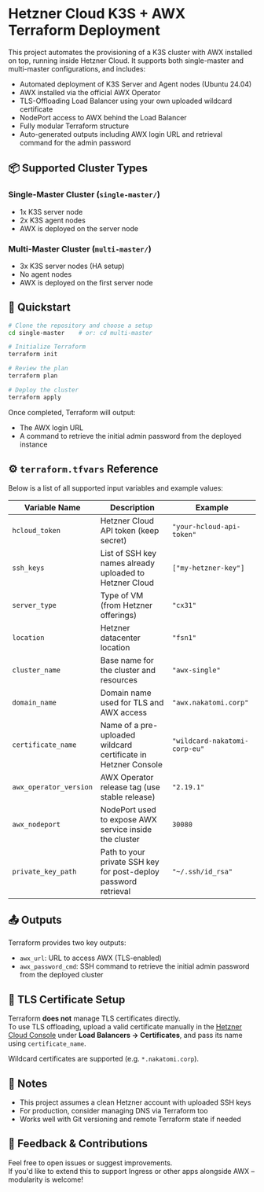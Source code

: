 # Hetzner Cloud K3S + AWX Terraform Deployment

This project automates the provisioning of a K3S cluster with AWX installed on top, running inside Hetzner Cloud. It supports both single-master and multi-master configurations, and includes:

- Automated deployment of K3S Server and Agent nodes (Ubuntu 24.04)
- AWX installed via the official AWX Operator
- TLS-Offloading Load Balancer using your own uploaded wildcard certificate
- NodePort access to AWX behind the Load Balancer
- Fully modular Terraform structure
- Auto-generated outputs including AWX login URL and retrieval command for the admin password

## 📦 Supported Cluster Types

### Single-Master Cluster (`single-master/`)
- 1x K3S server node
- 2x K3S agent nodes
- AWX is deployed on the server node

### Multi-Master Cluster (`multi-master/`)
- 3x K3S server nodes (HA setup)
- No agent nodes
- AWX is deployed on the first server node

## 🚀 Quickstart

```bash
# Clone the repository and choose a setup
cd single-master    # or: cd multi-master

# Initialize Terraform
terraform init

# Review the plan
terraform plan

# Deploy the cluster
terraform apply
```

Once completed, Terraform will output:
- The AWX login URL
- A command to retrieve the initial admin password from the deployed instance

## ⚙️ `terraform.tfvars` Reference

Below is a list of all supported input variables and example values:

| Variable Name           | Description                                                          | Example                                  |
|-------------------------|----------------------------------------------------------------------|------------------------------------------|
| `hcloud_token`          | Hetzner Cloud API token (keep secret)                                | `"your-hcloud-api-token"`                |
| `ssh_keys`              | List of SSH key names already uploaded to Hetzner Cloud              | `["my-hetzner-key"]`                     |
| `server_type`           | Type of VM (from Hetzner offerings)                                  | `"cx31"`                                 |
| `location`              | Hetzner datacenter location                                          | `"fsn1"`                                 |
| `cluster_name`          | Base name for the cluster and resources                              | `"awx-single"`                           |
| `domain_name`           | Domain name used for TLS and AWX access                              | `"awx.nakatomi.corp"`                |
| `certificate_name`      | Name of a pre-uploaded wildcard certificate in Hetzner Console       | `"wildcard-nakatomi-corp-eu"`           |
| `awx_operator_version`  | AWX Operator release tag (use stable release)                        | `"2.19.1"`                               |
| `awx_nodeport`          | NodePort used to expose AWX service inside the cluster               | `30080`                                  |
| `private_key_path`      | Path to your private SSH key for post-deploy password retrieval      | `"~/.ssh/id_rsa"`                        |

## 📤 Outputs

Terraform provides two key outputs:

- `awx_url`: URL to access AWX (TLS-enabled)
- `awx_password_cmd`: SSH command to retrieve the initial admin password from the deployed cluster

## 🔐 TLS Certificate Setup

Terraform **does not** manage TLS certificates directly.  
To use TLS offloading, upload a valid certificate manually in the [Hetzner Cloud Console](https://console.hetzner.cloud/) under **Load Balancers → Certificates**, and pass its name using `certificate_name`.

Wildcard certificates are supported (e.g. `*.nakatomi.corp`).

## 📌 Notes

- This project assumes a clean Hetzner account with uploaded SSH keys
- For production, consider managing DNS via Terraform too
- Works well with Git versioning and remote Terraform state if needed

## 📮 Feedback & Contributions

Feel free to open issues or suggest improvements.  
If you'd like to extend this to support Ingress or other apps alongside AWX – modularity is welcome!
